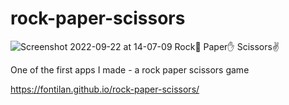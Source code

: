# rock-paper-scissors

![Screenshot 2022-09-22 at 14-07-09 Rock👊 Paper✋ Scissors✌️](https://user-images.githubusercontent.com/68748054/191744964-f6b9d8c3-30ef-442e-aae0-bb265726c1df.png)

One of the first apps I made - a rock paper scissors game

https://fontilan.github.io/rock-paper-scissors/


